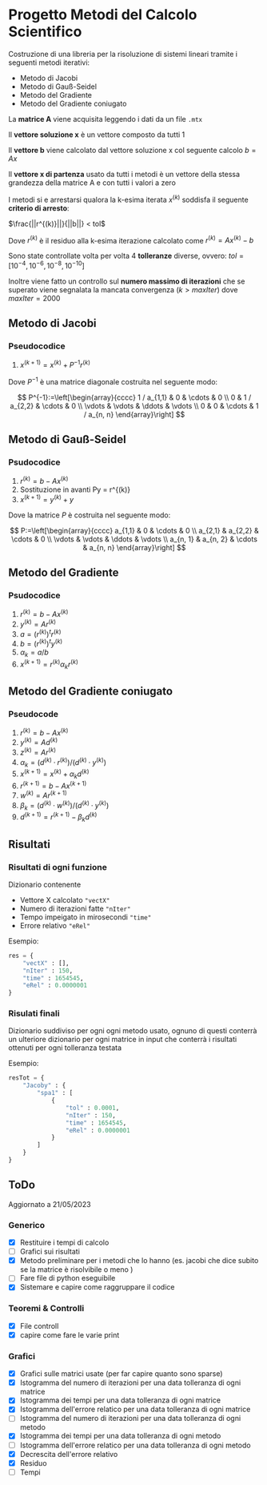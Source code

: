 # Progetto Metodi del Calcolo Scientifico

Costruzione di una libreria per la risoluzione di sistemi lineari tramite i seguenti metodi iterativi:

- Metodo di Jacobi
- Metodo di Gauß-Seidel
- Metodo del Gradiente
- Metodo del Gradiente coniugato

La **matrice A** viene acquisita leggendo i  dati da un file `.mtx`

Il **vettore soluzione x** è un vettore composto da tutti $1$

Il **vettore b** viene calcolato dal vettore soluzione x col seguente calcolo $b=Ax$

Il **vettore x di partenza** usato da tutti i metodi è un vettore della stessa grandezza della matrice A e con tutti i valori a zero

I metodi si e arrestarsi qualora la k-esima iterata $x^{(k)}$ soddisfa il seguente **criterio di arresto**:

$\frac{||r^{(k)}||}{||b||} < tol$

Dove $r^{(k)}$ è il residuo alla k-esima iterazione calcolato come $r^{(k)}=Ax^{(k)} − b$

Sono state controllate volta per volta 4 **tolleranze** diverse, ovvero:
$tol = [10^{−4}, 10^{−6}, 10^{−8}, 10^{−10}]$

Inoltre viene fatto un controllo sul **numero massimo di iterazioni** che se superato viene segnalata la mancata convergenza $(k>maxIter)$ dove $maxIter = 2000$

## Metodo di Jacobi

### Pseudocodice

1. $x^{(k+1)} = x^{(k)} + P^{-1}r^{(k)}$

Dove $P^{-1}$ è una matrice diagonale costruita nel seguente modo:

$$
P^{-1}:=\left[\begin{array}{cccc}
1 / a_{1,1} & 0 & \cdots & 0 \\
0 & 1 / a_{2,2} & \cdots & 0 \\
\vdots & \vdots & \ddots & \vdots \\
0 & 0 & \cdots & 1 / a_{n, n}
\end{array}\right]
$$

## Metodo di Gauß-Seidel

### Psudocodice

1. $r^{(k)} = b − Ax^{(k)}$
2. Sostituzione in avanti Py = r^{(k)}
3. $x^{(k+1)} = y^{(k)} + y$

Dove la matrice $P$ è costruita nel seguente modo:

$$
P:=\left[\begin{array}{cccc}
a_{1,1} & 0 & \cdots & 0 \\
a_{2,1} & a_{2,2} & \cdots & 0 \\
\vdots & \vdots & \ddots & \vdots \\
a_{n, 1} & a_{n, 2} & \cdots & a_{n, n}
\end{array}\right]
$$

## Metodo del Gradiente

### Psudocodice

1. $r^{(k)} = b -Ax^{(k)}$
2. $y^{(k)} = Ar^{(k)}$
3. $a = (r^{(k)})^tr^{(k)}$
4. $b = (r^{(k)})^ty^{(k)}$
5. $\alpha_k = a/b$
6. $x^{(k+1)} = r^{(k)} \alpha_kr^{(k)}$

## Metodo del Gradiente coniugato

### Pseudocode

1. $r^{(k)}=b−Ax^{(k)}$
2. $y^{(k)} = Ad^{(k)}$
3. $z^{(k)} = Ar^{(k)}$
4. $\alpha_k = (d^{(k)} · r^{(k)})/(d^{(k)} · y^{(k)})$
5. $x^{(k+1)} = x^{(k)} + \alpha_kd^{(k)}$
6. $r^{(k+1)}=b−Ax^{(k+1)}$
7. $w^{(k)} = Ar^{(k+1)}$
8. $\beta_k = (d^{(k)} · w^{(k)})/(d^{(k)} · y^{(k)})$
9. $d^{(k+1)} = r^{(k+1)} − \beta_kd^{(k)}$

## Risultati

### Risultati di ogni funzione

Dizionario contenente

- Vettore X calcolato `"vectX"`
- Numero di iterazioni fatte `"nIter"`
- Tempo impeigato in mirosecondi `"time"`
- Errore relativo `"eRel"`

Esempio:

```python
res = {
    "vectX" : [],
    "nIter" : 150,
    "time" : 1654545,
    "eRel" : 0.0000001 
}
```

### Risulati finali

Dizionario suddiviso per ogni ogni metodo usato, ognuno di questi conterrà un ulteriore dizionario per ogni matrice in input che conterrà i risultati ottenuti per ogni tolleranza testata

Esempio:

```python
resTot = {
    "Jacoby" : {
        "spa1" : [
            {
                "tol" : 0.0001,
                "nIter" : 150,
                "time" : 1654545,
                "eRel" : 0.0000001 
            }
        ]
    }
}
```

## ToDo

Aggiornato a 21/05/2023

### Generico

- [x] Restituire i tempi di calcolo
- [ ] Grafici sui risultati
- [x] Metodo preliminare per i metodi che lo hanno (es. jacobi che dice subito se la matrice è risolvibile o meno )
- [ ] Fare file di python eseguibile
- [x] Sistemare e capire come raggruppare il codice

### Teoremi & Controlli

- [x] File controll
- [x] capire come fare le varie print

### Grafici

- [x] Grafici sulle matrici usate (per far capire quanto sono sparse)
- [x] Istogramma del numero di iterazioni per una data tolleranza di ogni matrice
- [x] Istogramma dei tempi per una data tolleranza di ogni matrice
- [x] Istogramma dell'errore relatico per una data tolleranza di ogni matrice
- [ ] Istogramma del numero di iterazioni per una data tolleranza di ogni metodo
- [x] Istogramma dei tempi per una data tolleranza di ogni metodo
- [ ] Istogramma dell'errore relatico per una data tolleranza di ogni metodo
- [x] Decrescita dell'errore relativo
- [x] Residuo
- [ ] Tempi
